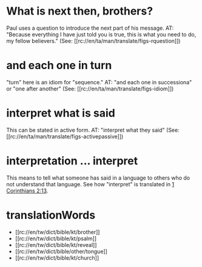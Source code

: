 # What is next then, brothers?

Paul uses a question to introduce the next part of his message. AT: "Because everything I have just told you is true, this is what you need to do, my fellow believers." (See: [[rc://en/ta/man/translate/figs-rquestion]])

# and each one in turn

"turn" here is an idiom for "sequence." AT: "and each one in successiona" or "one after another" (See: [[rc://en/ta/man/translate/figs-idiom]])

# interpret what is said

This can be stated in active form. AT: "interpret what they said" (See: [[rc://en/ta/man/translate/figs-activepassive]])

# interpretation ... interpret

This means to tell what someone has said in a language to others who do not understand that language. See how "interpret" is translated in [1 Corinthians 2:13](../02/12.md).

# translationWords

* [[rc://en/tw/dict/bible/kt/brother]]
* [[rc://en/tw/dict/bible/kt/psalm]]
* [[rc://en/tw/dict/bible/kt/reveal]]
* [[rc://en/tw/dict/bible/other/tongue]]
* [[rc://en/tw/dict/bible/kt/church]]